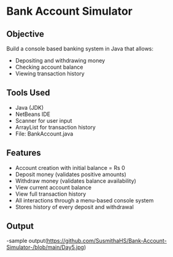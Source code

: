 # Bank Account Simulator

## Objective
Build a console based banking system in Java that allows:
- Depositing and withdrawing money
- Checking account balance
- Viewing transaction history

## Tools Used
- Java (JDK)
- NetBeans IDE
- Scanner for user input
- ArrayList for transaction history
- File: BankAccount.java

## Features
- Account creation with initial balance = Rs 0
- Deposit money (validates positive amounts)
- Withdraw money (validates balance availability)
- View current account balance
- View full transaction history
- All interactions through a menu-based console system
- Stores history of every deposit and withdrawal

## Output 
-sample output(https://github.com/SusmithaHS/Bank-Account-Simulator-/blob/main/Day5.jpg)

